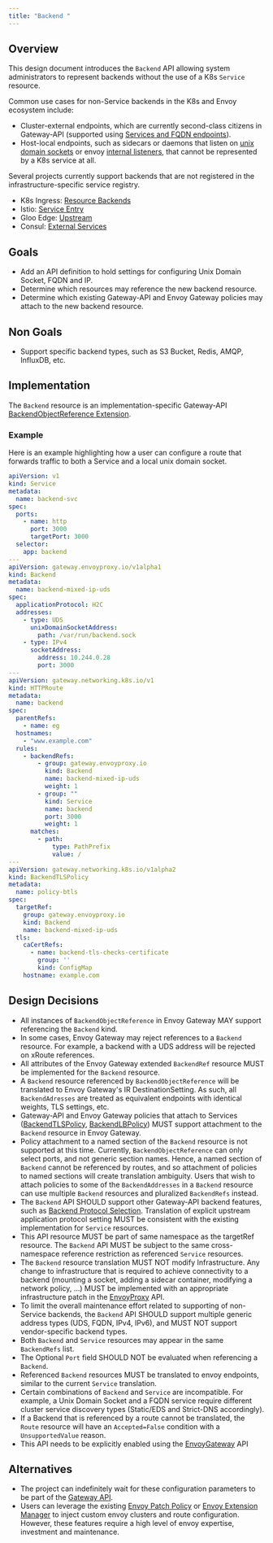 ```yaml
---
title: "Backend "
---
```


## Overview

This design document introduces the `Backend` API allowing system administrators to represent backends without the use 
of a K8s `Service` resource. 

Common use cases for non-Service backends in the K8s and Envoy ecosystem include:
- Cluster-external endpoints, which are currently second-class citizens in Gateway-API 
  (supported using [Services and FQDN endpoints][]).
- Host-local endpoints, such as sidecars or daemons that listen on [unix domain sockets][] or envoy [internal listeners][], 
  that cannot be represented by a K8s service at all.

Several projects currently support backends that are not registered in the infrastructure-specific service registry. 
- K8s Ingress: [Resource Backends][]
- Istio: [Service Entry][]
- Gloo Edge: [Upstream][]
- Consul: [External Services][]

## Goals
* Add an API definition to hold settings for configuring Unix Domain Socket, FQDN and IP.
* Determine which resources may reference the new backend resource.
* Determine which existing Gateway-API and Envoy Gateway policies may attach to the new backend resource. 

## Non Goals
* Support specific backend types, such as S3 Bucket, Redis, AMQP, InfluxDB, etc.  

## Implementation

The `Backend` resource is an implementation-specific Gateway-API [BackendObjectReference Extension][]. 

### Example
Here is an example highlighting how a user can configure a route that forwards traffic to both a Service and a local
unix domain socket.

```yaml
apiVersion: v1
kind: Service
metadata:
  name: backend-svc
spec:
  ports:
    - name: http
      port: 3000
      targetPort: 3000
  selector:
    app: backend
---
apiVersion: gateway.envoyproxy.io/v1alpha1
kind: Backend
metadata:
  name: backend-mixed-ip-uds
spec:
  applicationProtocol: H2C
  addresses:
    - type: UDS
      unixDomainSocketAddress:
        path: /var/run/backend.sock
    - type: IPv4  
      socketAddress:
        address: 10.244.0.28
        port: 3000
---
apiVersion: gateway.networking.k8s.io/v1
kind: HTTPRoute
metadata:
  name: backend
spec:
  parentRefs:
    - name: eg
  hostnames:
    - "www.example.com"
  rules:
    - backendRefs:
        - group: gateway.envoyproxy.io
          kind: Backend
          name: backend-mixed-ip-uds
          weight: 1
        - group: ""
          kind: Service
          name: backend
          port: 3000
          weight: 1          
      matches:
        - path:
            type: PathPrefix
            value: /
---
apiVersion: gateway.networking.k8s.io/v1alpha2
kind: BackendTLSPolicy
metadata:
  name: policy-btls
spec:
  targetRef:
    group: gateway.envoyproxy.io
    kind: Backend
    name: backend-mixed-ip-uds
  tls:
    caCertRefs:
      - name: backend-tls-checks-certificate
        group: ''
        kind: ConfigMap
    hostname: example.com
```

## Design Decisions
* All instances of `BackendObjectReference` in Envoy Gateway MAY support referencing the `Backend` kind.
* In some cases, Envoy Gateway may reject references to a `Backend` resource. For example, a backend with a UDS address 
  will be rejected on xRoute references. 
* All attributes of the Envoy Gateway extended `BackendRef` resource MUST be implemented for the `Backend` resource.  
* A `Backend` resource referenced by `BackendObjectReference` will be translated to Envoy Gateway's IR DestinationSetting.
  As such, all `BackendAdresses` are treated as equivalent endpoints with identical weights, TLS settings, etc.  
* Gateway-API and Envoy Gateway policies that attach to Services ([BackendTLSPolicy][], [BackendLBPolicy][]) 
  MUST support attachment to the `Backend` resource in Envoy Gateway. 
* Policy attachment to a named section of the `Backend` resource is not supported at this time. Currently, 
  `BackendObjectReference` can only select ports, and not generic section names. Hence, a named section of `Backend` 
  cannot be referenced by routes, and so attachment of policies to named sections will create translation ambiguity. 
  Users that wish to attach policies to some of the `BackendAddresses` in a `Backend` resource can use multiple `Backend` 
  resources and pluralized `BackendRefs` instead. 
* The `Backend` API SHOULD support other Gateway-API backend features, such as [Backend Protocol Selection][]. 
  Translation of explicit upstream application protocol setting MUST be consistent with the existing implementation for
  `Service` resources. 
* This API resource MUST be part of same namespace as the targetRef resource. The `Backend` API MUST be subject to 
  the same cross-namespace reference restriction as referenced `Service` resources.    
* The `Backend` resource translation MUST NOT modify Infrastructure. Any change to infrastructure that is required to 
  achieve connectivity to a backend (mounting a socket, adding a sidecar container, modifying a network policy, ...) 
  MUST be implemented with an appropriate infrastructure patch in the [EnvoyProxy][] API. 
* To limit the overall maintenance effort related to supporting of non-Service backends, the `Backend` API SHOULD 
  support multiple generic address types (UDS, FQDN, IPv4, IPv6), and MUST NOT support vendor-specific backend types.
* Both `Backend` and `Service` resources may appear in the same `BackendRefs` list.
* The Optional `Port` field SHOULD NOT be evaluated when referencing a `Backend`.  
* Referenced `Backend` resources MUST be translated to envoy endpoints, similar to the current `Service` translation.
* Certain combinations of `Backend` and `Service` are incompatible. For example, a Unix Domain Socket and a FQDN service
  require different cluster service discovery types (Static/EDS and Strict-DNS accordingly).
* If a Backend that is referenced by a route cannot be translated, the `Route` resource will have an `Accepted=False` 
  condition with a `UnsupportedValue` reason. 
* This API needs to be explicitly enabled using the [EnvoyGateway][] API   
  
## Alternatives
* The project can indefinitely wait for these configuration parameters to be part of the [Gateway API][].
* Users can leverage the existing [Envoy Patch Policy][] or [Envoy Extension Manager][] to inject custom envoy clusters
  and route configuration. However, these features require a high level of envoy expertise, investment and maintenance. 

[BackendObjectReference Extension]: https://gateway-api.sigs.k8s.io/guides/migrating-from-ingress/?h=extensi#approach-to-extensibility
[internal listeners]: https://www.envoyproxy.io/docs/envoy/latest/configuration/other_features/internal_listener
[unix domain sockets]: https://www.envoyproxy.io/docs/envoy/latest/api-v3/config/core/v3/address.proto#envoy-v3-api-msg-config-core-v3-pipe
[Resource Backends]: https://kubernetes.io/docs/concepts/services-networking/ingress/#resource-backend
[Services and FQDN endpoints]: https://gateway.envoyproxy.io/v1.0.1/tasks/traffic/routing-outside-kubernetes/
[Service Entry]: https://istio.io/latest/docs/reference/config/networking/service-entry/
[Upstream]: https://docs.solo.io/gloo-edge/1.7.23/reference/api/github.com/solo-io/gloo/projects/gloo/api/v1/upstream.proto.sk/
[External Services]: https://developer.hashicorp.com/consul/tutorials/developer-mesh/terminating-gateways-connect-external-services
[BackendTLSPolicy]: https://gateway-api.sigs.k8s.io/geps/gep-1897/
[BackendLBPolicy]: https://gateway-api.sigs.k8s.io/geps/gep-1619/
[Backend Protocol Selection]: https://gateway-api.sigs.k8s.io/geps/gep-1911/
[EnvoyProxy]:../../latest/api/extension_types#envoyproxy
[EnvoyGateway]: ../../latest/api/extension_types#envoygateway
[Gateway API]: https://gateway-api.sigs.k8s.io/
[Envoy Patch Policy]: ../../latest/api/extension_types#envoypatchpolicy
[Envoy Extension Manager]: ./extending-envoy-gateway
